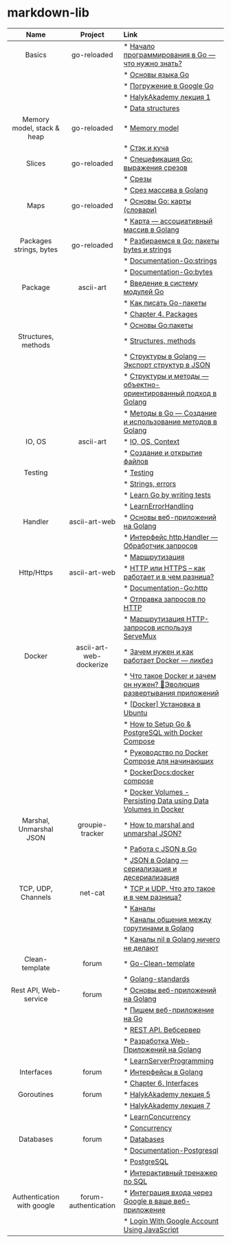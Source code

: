 # markdown-lib


|    **Name**                 |   **Project**               |                                                         **Link**                                                                                      |
|:---------------------------:|:---------------------------:|:------------------------------------------------------------------------------------------------------------------------------------------------------|
|   Basics                    |   go-reloaded               | * [Начало программирования в Go — что нужно знать?](https://golangify.com/go-beginning)                                                               |
|                             |                             | * [Основы языка Go](https://metanit.com/go/tutorial/2.1.php)                                                                                          |
|                             |                             | * [Погружение в Google Go](https://www.youtube.com/watch?v=sAHzVzjM3WI&list=PLBOo6DBmP5V9CAXxxl6EZxZpMmT_4ZOca&index=1)                               |
|                             |                             | * [HalykAkademy лекция 1](https://aitube.kz/video?id=8b93f9e3-cdd2-43c1-a449-a207c69d39bb&playlistId=c6cd0a6e-f01e-42ca-9cba-c776ef95ec26)            |
|                             |                             | * [Data structures](https://drive.google.com/file/d/1N2fnD9HpmuR0Buoz8neAd95CtAuPduzw/view?usp=sharing)                                               |
| Memory model, stack & heap  |   go-reloaded               | * [Memory model](https://drive.google.com/file/d/1Vh1rI_KkRxFkTzGWJlcMbhLy2dDZfvns/view?usp=sharing)                                                  |
|                             |                             | * [Стэк и куча](https://www.youtube.com/watch?v=O-TvywJfo1I)                                                                                          |
| Slices                      |   go-reloaded               | * [Спецификация Go: выражения срезов](https://golang-blog.blogspot.com/2019/06/go-specification-slice-expressions.html)                               |
|                             |                             | * [Срезы](https://metanit.com/go/tutorial/2.13.php)                                                                                                   |
|                             |                             | * [Срез массива в Golang](https://golangify.com/slice-array)                                                                                          |
| Maps                        |   go-reloaded               | * [Основы Go: карты (словари)](https://golang-blog.blogspot.com/2019/01/go-maps.html)                                                                 |
|                             |                             | * [Карта — ассоциативный массив в Golang](https://golangify.com/map)                                                                                  |
| Packages strings, bytes     |   go-reloaded               | * [Разбираемся в Go: пакеты bytes и strings](https://habr.com/ru/post/307554/)                                                                        |
|                             |                             | * [Documentation-Go:strings](https://pkg.go.dev/strings)                                                                                              |
|                             |                             | * [Documentation-Go:bytes](https://pkg.go.dev/bytes)                                                                                                  |
| Package                     |    ascii-art                | * [Введение в систему модулей Go](https://habr.com/ru/post/421411/)                                                                                   |
|                             |                             | * [Как писать Go-пакеты](https://habr.com/ru/company/ruvds/blog/464289/)                                                                              |
|                             |                             | * [Chapter 4. Packages](https://www.miek.nl/go/#packages)                                                                                             |
|                             |                             | * [Основы Go:пакеты](https://golang-blog.blogspot.com/2018/12/go-packages.html)                                                                       |
| Structures, methods         |                             | * [Structures, methods](https://drive.google.com/file/d/1V3WIqDTGbBZP7EbE89_Lfh0K9F4DlTyV/view)                                                       |
|                             |                             | * [Структуры в Golang — Экспорт структур в JSON](https://golangify.com/struct)                                                                        |
|                             |                             | * [Структуры и методы — объектно-ориентированный подход в Golang](https://golangify.com/oop)                                                          |
|                             |                             | * [Методы в Go — Создание и использование методов в Golang](https://golangify.com/methods)                                                            |
| IO, OS                      |    ascii-art                | * [IO, OS, Context](https://drive.google.com/file/d/1PfLhwstBSR7kZjot-8MheUrKX1TdKHo1/view?usp=sharing)                                               |
|                             |                             | * [Создание и открытие файлов](https://metanit.com/go/tutorial/8.2.php)                                                                               |
| Testing                     |                             | * [Testing](https://drive.google.com/file/d/10fJfhhJLVX7ILpZ1SCZcFZ2glti8uB60/view?usp=sharing)                                                       |
|                             |                             | * [Strings, errors](https://drive.google.com/file/d/1p4Dqg8mzBv44O6LbIQKszSvf_kO26MwV/view?usp=sharing )                                              |
|                             |                             | * [Learn Go by writing tests](https://dev.to/quii/learn-go-by-writing-tests-structs-methods-interfaces--table-driven-tests-1p01)                      |
|                             |                             | * [LearnErrorHandling](https://github.com/golang/go/wiki/LearnErrorHandling)                                                                          |
| Handler                     |  ascii-art-web              | * [Основы веб-приложений на Golang](https://golangify.com/web-application-basics)                                                                     |
|                             |                             | * [Интерфейс http.Handler — Обработчик запросов](https://golangify.com/http-handler-interface)                                                        |
|                             |                             | * [Маршрутизация](https://metanit.com/go/web/1.2.php)                                                                                                 |
| Http/Https                  |  ascii-art-web              | * [HTTP или HTTPS – как работает и в чем разница?](https://www.youtube.com/watch?v=C9T_7D12URI)                                                       |
|                             |                             | * [Documentation-Go:http](https://pkg.go.dev/net/http)                                                                                                |
|                             |                             | * [Отправка запросов по HTTP](https://metanit.com/go/tutorial/9.5.php)                                                                                |
|                             |                             | * [Маршрутизация HTTP-запросов используя ServeMux](https://golangify.com/routing-servemux)                                                            |
| Docker                      |  ascii-art-web-dockerize    | * [Зачем нужен и как работает Docker — ликбез](https://www.youtube.com/watch?v=KS80Knz-1Z4)                                                           |
|                             |                             | * [Что такое Docker и зачем он нужен? 🐳Эволюция развертывания приложений](https://www.youtube.com/watch?v=KPlYP_qmsUg)                               |
|                             |                             | * [[Docker] Установка в Ubuntu](https://www.youtube.com/watch?v=tNqeS5RZjfc)                                                                          |
|                             |                             | * [How to Setup Go & PostgreSQL with Docker Compose](https://www.youtube.com/watch?v=77MzXcx2Xa4)                                                     |
|                             |                             | * [Руководство по Docker Compose для начинающих](https://habr.com/ru/company/ruvds/blog/450312/)                                                      |
|                             |                             | * [DockerDocs:docker compose](https://docs.docker.com/engine/reference/commandline/compose/)                                                          |
|                             |                             | * [Docker Volumes - Persisting Data using Data Volumes in Docker](https://www.toolsqa.com/docker/docker-volume/)                                      |
| Marshal, Unmarshal JSON     |  groupie-tracker            | * [How to marshal and unmarshal JSON?](https://www.youtube.com/watch?v=ZM5tlKa-iW8)                                                                   |
|                             |                             | * [Работа с JSON в Go](https://golang-blog.blogspot.com/2019/11/json-golang.html)                                                                     |
|                             |                             | * [JSON в Golang — сериализация и десериализация](https://golangify.com/json)                                                                         |
| TCP, UDP, Channels          |  net-cat                    | * [TCP и UDP. Что это такое и в чем разница?](https://www.youtube.com/watch?v=yMSJKBQINAc)                                                            |
|                             |                             | * [Каналы](https://metanit.com/go/tutorial/7.2.php)                                                                                                   |
|                             |                             | * [Каналы общения между горутинами в Golang](https://golangify.com/goroutines#kanal-go)                                                               |
|                             |                             | * [Каналы nil в Golang ничего не делают](https://golangify.com/goroutines#kanal)                                                                      |
| Clean-template              |  forum                      | * [Go-Clean-template](https://github.com/evrone/go-clean-template)                                                                                    |
|                             |                             | * [Golang-standards ](https://github.com/golang-standards/project-layout)                                                                             |
| Rest API, Web-service       |  forum                      | * [Основы веб-приложений на Golang](https://golangify.com/web-application-basics)                                                                     |
|                             |                             | * [Пишем веб-приложение на Go](https://www.youtube.com/playlist?list=PLGtcqyFrda9474GltUO-7S4KoJVcdLMp4)                                              |
|                             |                             | * [REST API. Вебсервер](https://www.youtube.com/watch?v=oTC-86QADI0&list=PLP19RjSHH4aENxkai8lzF0ocA4EZyS0vn&index=1)                                  |
|                             |                             | * [Разработка Web-Приложений на Golang](https://www.youtube.com/watch?v=1LFbmWk7NLQ&list=PLbTTxxr-hMmyFAvyn7DeOgNRN8BQdjFm8)                          |
|                             |                             | * [LearnServerProgramming](https://github.com/golang/go/wiki/LearnServerProgramming)                                                                  |
| Interfaces                  |  forum                      | * [Интерфейсы в Golang](https://golangify.com/interface)                                                                                              |
|                             |                             | * [Chapter 6. Interfaces](https://www.miek.nl/go/#interfaces)                                                                                         |
| Goroutines                  |  forum                      | * [HalykAkademy лекция 5](https://aitube.kz/video?id=5c8b93ec-f345-447c-9691-3d366618530a&playlistId=c6cd0a6e-f01e-42ca-9cba-c776ef95ec26&blockType=15)                                                                                                                                                                                                       |
|                             |                             | * [HalykAkademy лекция 7](https://aitube.kz/video?id=c96f1450-352c-4eff-9368-c816bcdc4802&playlistId=c6cd0a6e-f01e-42ca-9cba-c776ef95ec26&blockType=15)                                                                                                                                                                                                       |
|                             |                             | * [LearnConcurrency](https://github.com/golang/go/wiki/LearnConcurrency)                                                                              |
|                             |                             | * [Concurrency](https://drive.google.com/file/d/1pX0BT8FrLdh_7aeM7dMhM9_XcLC_zJAY/view?usp=sharing)                                                   |
| Databases                   |  forum                      | * [Databases](https://drive.google.com/file/d/1rYu6DH03LZfxQqJ4VbhPZXsAAFsZZt6-/view?usp=sharing)                                                     |
|                             |                             | * [Documentation-Postgresql](https://www.postgresql.org/docs/current/)                                                                                |
|                             |                             | * [PostgreSQL](https://metanit.com/go/tutorial/10.3.php)                                                                                              |
|                             |                             | * [Интерактивный тренажер по SQL](https://stepik.org/course/63054/promo)                                                                              |
| Authentication with google  |  forum-authentication       | * [Интеграция входа через Google в ваше веб-приложение](https://developers.google.com/identity/sign-in/web/sign-in)                                   |
|                             |                             | * [Login With Google Account Using JavaScript](https://www.youtube.com/watch?v=PctSxrQ3JrI)                                                           |